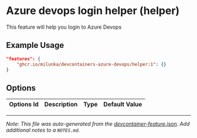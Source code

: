 
# Azure devops login helper (helper)

This feature will help you login to Azure Devops

## Example Usage

```json
"features": {
    "ghcr.io/milunka/devcontainers-azure-devops/helper:1": {}
}
```

## Options

| Options Id | Description | Type | Default Value |
|-----|-----|-----|-----|




---

_Note: This file was auto-generated from the [devcontainer-feature.json](https://github.com/milunka/devcontainers-azure-devops/blob/main/src/helper/devcontainer-feature.json).  Add additional notes to a `NOTES.md`._
